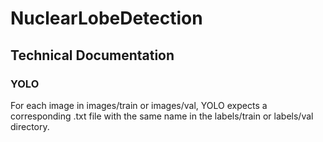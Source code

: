 # NuclearLobeDetection

## Technical Documentation

### YOLO

For each image in images/train or images/val, YOLO expects a corresponding .txt file with the same name in the labels/train or labels/val directory.